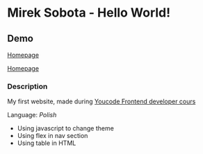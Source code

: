 # Mirek Sobota - Hello World!

## Demo
[Homepage](https://mireksobota.github.io/homepage/)

[Homepage](https://github.com/MirekSobota/homepage/blob/main/images/Homepage.gif?raw=true)


### Description 
My first website, made during [Youcode Frontend developer cours ](https://youcode.pl)

Language: *Polish*

- Using javascript to change theme
- Using flex in nav section
- Using table in HTML
